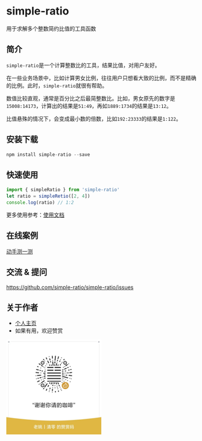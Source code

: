 # simple-ratio

用于求解多个整数简约比值的工具函数

## 简介

`simple-ratio`是一个计算整数比的工具，结果比值，对用户友好。

在一些业务场景中，比如计算男女比例，往往用户只想看大致的比例，而不是精确的比例。此时，`simple-ratio`就很有帮助。


数值比较直观，通常是百分比之后最简整数比。比如，男女原先的数字是`15008:14173`，计算出的结果是`51:49`，再如`1889:1734`的结果是`13:12`。

比值悬殊的情况下，会变成最小数的倍数，比如`192:23333`的结果是`1:122`。



## 安装下载

```js
npm install simple-ratio --save
```

## 快速使用

```js
import { simpleRatio } from 'simple-ratio'
let ratio = simpleRetio([2, 4])
console.log(ratio) // 1:2
```

更多使用参考：[使用文档](./doc/use/README.md)

## 在线案例

<a href="./example/test.html" target=“_blank>动手测一测</a>

## 交流 & 提问

https://github.com/simple-ratio/simple-ratio/issues

## 关于作者

- [个人主页](https://juejin.cn/user/78820536232855)
- 如果有用，欢迎赞赏

<img src="./tip.jpg" alt="微信赞赏码" style="width:50%; height:auto;" />
